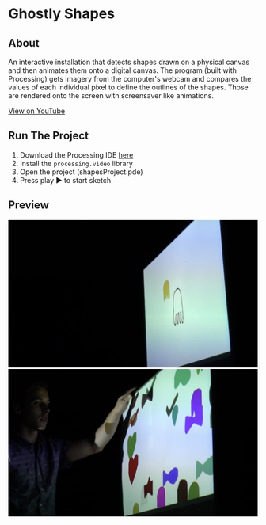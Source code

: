 # Ghostly Shapes

## About

An interactive installation that detects shapes drawn on a physical canvas and then animates them onto a digital canvas. The program (built with Processing) gets imagery from the computer's webcam and compares the values of each individual pixel to define the outlines of the shapes. Those are rendered onto the screen with screensaver like animations.

[View on YouTube](https://www.youtube.com/watch?v=6qYEf4AhuUI)

## Run The Project

1) Download the Processing IDE [here](https://processing.org/download)<br>
2) Install the `processing.video` library<br>
3) Open the project (shapesProject.pde)<br>
4) Press play ▶️ to start sketch

## Preview

![Preview A](https://github.com/mvrahas/ghostly-shapes/blob/master/preview/preview-a%401x.png)
![Preview B](https://github.com/mvrahas/ghostly-shapes/blob/master/preview/preview-b%401x.png)
